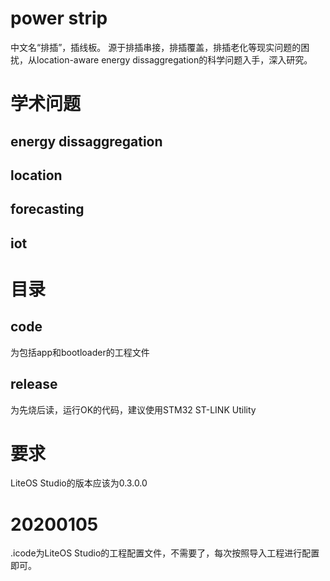 
# power strip
中文名“排插”，插线板。
源于排插串接，排插覆盖，排插老化等现实问题的困扰，从location-aware energy dissaggregation的科学问题入手，深入研究。

# 学术问题
## energy dissaggregation
## location
## forecasting
## iot

# 目录
## code
为包括app和bootloader的工程文件
## release
为先烧后读，运行OK的代码，建议使用STM32 ST-LINK Utility

# 要求
LiteOS Studio的版本应该为0.3.0.0

# 20200105
.icode为LiteOS Studio的工程配置文件，不需要了，每次按照导入工程进行配置即可。
